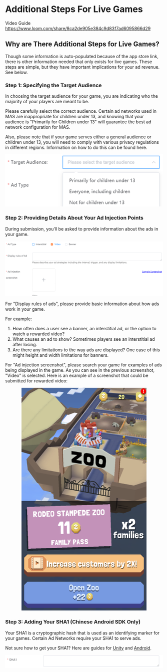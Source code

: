 # Additional Steps For Live Games

Video Guide
https://www.loom.com/share/8ca2de905e384c9d83f7ad6095866d29

## Why are There Additional Steps for Live Games?

Though some information is auto-populated because of the app store link, there is other information needed that only exists for live games. These steps are simple, but they have important implications for your ad revenue. See below.

### Step 1: Specifying the Target Audience

In choosing the target audience for your game, you are indicating who the majority of your players are meant to be.

Please carefully select the correct audience. Certain ad networks used in MAS are inappropriate for children under 13, and knowing that your audience is "Primarily for Children under 13" will guarantee the best ad network configuration for MAS.

Also, please note that if your game serves either a general audience or children under 13, you will need to comply with various privacy regulations in different regions. Information on how to do this can be found here.

![](./../../resource/submission-additional-step-1.png)

### Step 2: Providing Details About Your Ad Injection Points

During submission, you'll be asked to provide information about the ads in your game. 

![](./../../resource/submission-additional-step-2.png)

For "Display rules of ads", please provide basic information about how ads work in your game.

For example:
1. How often does a user see a banner, an interstitial ad, or the option to watch a rewarded video? 
2. What causes an ad to show? Sometimes players see an interstitial ad after losing.
3. Are there any limitations to the way ads are displayed? One case of this might height and width limitations for banners.

For "Ad injection screenshot", please search your game for examples of ads being displayed in the game. As you can see in the previous screenshot, "Video" is selected. Here is an example of a screenshot that could be submitted for rewarded video:

<center class="half">
    <img src="./../../resource/submission-additional-step-2-1.png" width="400"/> 
</center>

### Step 3: Adding Your SHA1 (Chinese Android SDK Only)

Your SHA1 is a cryptographic hash that is used as an identifying marker for your games. Certain Ad Networks require your SHA1 to serve ads.

Not sure how to get your SHA1? Here are guides for [Unity](https://www.youtube.com/watch?v=o-I-Eq2fQRg) and [Android](https://medium.com/pen-bold-kiln-press/sha-1-android-studio-ec02fb893e72).

![](./../../resource/submission-additional-step-3.png)


